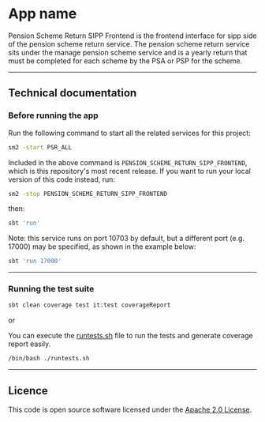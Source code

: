 # App name

Pension Scheme Return SIPP Frontend is the frontend interface for sipp side of the pension scheme return service.
The pension scheme return service sits under the manage pension scheme service and is a yearly
return that must be completed for each scheme by the PSA or PSP for the scheme.

***

## Technical documentation

### Before running the app

Run the following command to start all the related services for this project:
```bash
sm2 -start PSR_ALL
```
Included in the above command is `PENSION_SCHEME_RETURN_SIPP_FRONTEND`, which is this repository's most recent release.
If you want to run your local version of this code instead, run:
```bash
sm2 -stop PENSION_SCHEME_RETURN_SIPP_FRONTEND
```

then:

```bash
sbt 'run'
```

Note: this service runs on port 10703 by default, but a different port (e.g. 17000) may be specified, as shown in the example below:

```bash
sbt 'run 17000'
```

***

### Running the test suite

```bash
sbt clean coverage test it:test coverageReport
```

or

You can execute the [runtests.sh](runtests.sh) file to run the tests and generate coverage report easily.
```bash
/bin/bash ./runtests.sh
```

***

## Licence

This code is open source software licensed under the [Apache 2.0 License]("http://www.apache.org/licenses/LICENSE-2.0.html").
